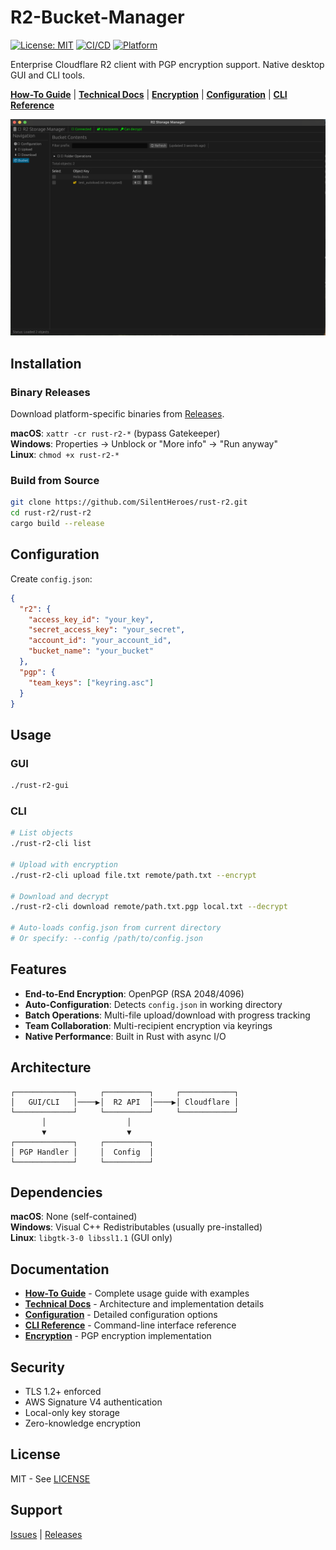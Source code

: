 # R2-Bucket-Manager

[![License: MIT](https://img.shields.io/badge/License-MIT-blue.svg)](LICENSE)
[![CI/CD](https://img.shields.io/badge/CI%2FCD-GitHub%20Actions-green)](https://github.com/SilentHeroes/rust-r2/actions)
[![Platform](https://img.shields.io/badge/Platform-Windows%20%7C%20macOS%20%7C%20Linux-blue)](https://github.com/SilentHeroes/rust-r2/releases)

Enterprise Cloudflare R2 client with PGP encryption support. Native desktop GUI and CLI tools.

**[How-To Guide](docs/HOW-TO.md)** | **[Technical Docs](docs/TECHNICAL.md)** | **[Encryption](docs/ENCRYPTION.md)** | **[Configuration](docs/CONFIGURATION.md)** | **[CLI Reference](docs/CLI_REFERENCE.md)**

![rust-r2 GUI Screenshot](docs/images/gui-screenshot.png)

## Installation

### Binary Releases

Download platform-specific binaries from [Releases](https://github.com/SilentHeroes/rust-r2/releases).

**macOS**: `xattr -cr rust-r2-*` (bypass Gatekeeper)  
**Windows**: Properties → Unblock or "More info" → "Run anyway"  
**Linux**: `chmod +x rust-r2-*`

### Build from Source

```bash
git clone https://github.com/SilentHeroes/rust-r2.git
cd rust-r2/rust-r2
cargo build --release
```

## Configuration

Create `config.json`:

```json
{
  "r2": {
    "access_key_id": "your_key",
    "secret_access_key": "your_secret",
    "account_id": "your_account_id",
    "bucket_name": "your_bucket"
  },
  "pgp": {
    "team_keys": ["keyring.asc"]
  }
}
```

## Usage

### GUI
```bash
./rust-r2-gui
```

### CLI
```bash
# List objects
./rust-r2-cli list

# Upload with encryption
./rust-r2-cli upload file.txt remote/path.txt --encrypt

# Download and decrypt
./rust-r2-cli download remote/path.txt.pgp local.txt --decrypt

# Auto-loads config.json from current directory
# Or specify: --config /path/to/config.json
```

## Features

- **End-to-End Encryption**: OpenPGP (RSA 2048/4096)
- **Auto-Configuration**: Detects `config.json` in working directory
- **Batch Operations**: Multi-file upload/download with progress tracking
- **Team Collaboration**: Multi-recipient encryption via keyrings
- **Native Performance**: Built in Rust with async I/O

## Architecture

```
┌─────────────┐     ┌──────────┐     ┌────────────┐
│   GUI/CLI   │────▶│  R2 API  │────▶│ Cloudflare │
└─────────────┘     └──────────┘     └────────────┘
       │                  │
       ▼                  ▼
┌─────────────┐     ┌──────────┐
│ PGP Handler │     │  Config  │
└─────────────┘     └──────────┘
```

## Dependencies

**macOS**: None (self-contained)  
**Windows**: Visual C++ Redistributables (usually pre-installed)  
**Linux**: `libgtk-3-0 libssl1.1` (GUI only)

## Documentation

- **[How-To Guide](docs/HOW-TO.md)** - Complete usage guide with examples
- **[Technical Docs](docs/TECHNICAL.md)** - Architecture and implementation details
- **[Configuration](docs/CONFIGURATION.md)** - Detailed configuration options
- **[CLI Reference](docs/CLI_REFERENCE.md)** - Command-line interface reference
- **[Encryption](docs/ENCRYPTION.md)** - PGP encryption implementation

## Security

- TLS 1.2+ enforced
- AWS Signature V4 authentication
- Local-only key storage
- Zero-knowledge encryption

## License

MIT - See [LICENSE](LICENSE)

## Support

[Issues](https://github.com/SilentHeroes/rust-r2/issues) | [Releases](https://github.com/SilentHeroes/rust-r2/releases)
